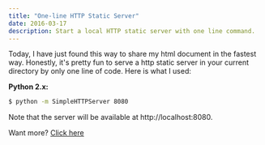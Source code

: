```yaml
---
title: "One-line HTTP Static Server"
date: 2016-03-17
description: Start a local HTTP static server with one line command.
---
```


Today, I have just found this way to share my html document in the fastest way.
Honestly, it's pretty fun to serve a http static server in your current directory by only one line of code. Here is what I used:

**Python 2.x:**

```bash
$ python -m SimpleHTTPServer 8080
```

Note that the server will be available at http://localhost:8080.

Want more? [Click here](https://gist.github.com/willurd/5720255)
